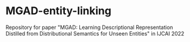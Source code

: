 # MGAD-entity-linking
Repository for paper "MGAD: Learning Descriptional Representation Distilled from Distributional Semantics for Unseen Entities" in IJCAI 2022
